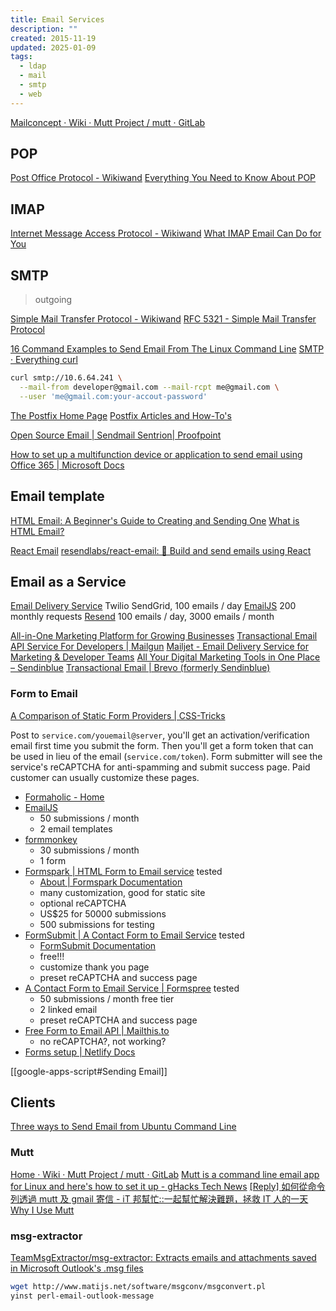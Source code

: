 ```yaml
---
title: Email Services
description: ""
created: 2015-11-19
updated: 2025-01-09
tags:
  - ldap
  - mail
  - smtp
  - web
---
```


[Mailconcept · Wiki · Mutt Project / mutt · GitLab](https://gitlab.com/muttmua/mutt/wikis/MailConcept)

## POP

[Post Office Protocol - Wikiwand](https://www.wikiwand.com/en/Post_Office_Protocol)
[Everything You Need to Know About POP](https://www.lifewire.com/what-is-pop-post-office-protocol-1171121)

## IMAP

[Internet Message Access Protocol - Wikiwand](https://www.wikiwand.com/en/Internet_Message_Access_Protocol)
[What IMAP Email Can Do for You](https://www.lifewire.com/what-does-imap-do-1166415)

## SMTP

> outgoing

[Simple Mail Transfer Protocol - Wikiwand](http://www.wikiwand.com/en/Simple_Mail_Transfer_Protocol)
[RFC 5321 - Simple Mail Transfer Protocol](https://tools.ietf.org/html/rfc5321)

[16 Command Examples to Send Email From The Linux Command Line](https://blog.edmdesigner.com/send-email-from-linux-command-line/)
[SMTP · Everything curl](https://ec.haxx.se/usingcurl-smtp.html)

```sh
curl smtp://10.6.64.241 \
  --mail-from developer@gmail.com --mail-rcpt me@gmail.com \
  --user 'me@gmail.com:your-accout-password'
```

[The Postfix Home Page](http://www.postfix.org/)
[Postfix Articles and How-To's](http://www.seaglass.com/postfix/articles.html)

[Open Source Email | Sendmail Sentrion| Proofpoint](https://www.proofpoint.com/us/open-source-email-solution)

[How to set up a multifunction device or application to send email using Office 365 | Microsoft Docs](https://docs.microsoft.com/en-us/Exchange/mail-flow-best-practices/how-to-set-up-a-multifunction-device-or-application-to-send-email-using-office-3)

## Email template

[HTML Email: A Beginner's Guide to Creating and Sending One](https://kinsta.com/blog/html-email/)
[What is HTML Email?](https://webdesign.tutsplus.com/articles/what-is-html-email--cms-38843)

[React Email](https://react.email/)
[resendlabs/react-email: 💌 Build and send emails using React](https://github.com/resendlabs/react-email)

## Email as a Service

[Email Delivery Service](https://sendgrid.com/) Twilio SendGrid, 100 emails / day
[EmailJS](https://www.emailjs.com/) 200 monthly requests
[Resend](https://resend.com/) 100 emails / day, 3000 emails / month

[All-in-One Marketing Platform for Growing Businesses](https://mailchimp.com/)
[Transactional Email API Service For Developers | Mailgun](https://www.mailgun.com/)
[Mailjet - Email Delivery Service for Marketing & Developer Teams](https://www.mailjet.com/)
[All Your Digital Marketing Tools in One Place – Sendinblue](https://www.sendinblue.com/)
[Transactional Email | Brevo (formerly Sendinblue)](https://www.brevo.com/products/transactional-email/)

### Form to Email

[A Comparison of Static Form Providers | CSS-Tricks](https://css-tricks.com/a-comparison-of-static-form-providers/)

Post to `service.com/youemail@server`, you'll get an activation/verification email first time you submit the form.
Then you'll get a form token that can be used in lieu of the email (`service.com/token`).
Form submitter will see the service's reCAPTCHA for anti-spamming and submit success page. Paid customer can usually customize these pages.

- [Formaholic - Home](https://formaholic.com/)
- [EmailJS](https://www.emailjs.com/)
  - 50 submissions / month
  - 2 email templates
- [formmonkey](https://www.formmonkey.io/)
  - 30 submissions / month
  - 1 form
- [Formspark | HTML Form to Email service](https://formspark.io/) tested
  - [About | Formspark Documentation](https://documentation.formspark.io/)
  - many customization, good for static site
  - optional reCAPTCHA
  - US\$25 for 50000 submissions
  - 500 submissions for testing
- [FormSubmit | A Contact Form to Email Service](https://formsubmit.co/) tested
  - [FormSubmit Documentation](https://formsubmit.co/documentation)
  - free!!!
  - customize thank you page
  - preset reCAPTCHA and success page
- [A Contact Form to Email Service | Formspree](https://formspree.io/) tested
  - 50 submissions / month free tier
  - 2 linked email
  - preset reCAPTCHA and success page
- [Free Form to Email API | Mailthis.to](https://mailthis.to/)
  - no reCAPTCHA?, not working?
- [Forms setup | Netlify Docs](https://docs.netlify.com/forms/setup/#html-forms)

[[google-apps-script#Sending Email]]

## Clients

[Three ways to Send Email from Ubuntu Command Line](https://vitux.com/three-ways-to-send-email-from-ubuntu-command-line/)

### Mutt

[Home · Wiki · Mutt Project / mutt · GitLab](https://gitlab.com/muttmua/mutt/wikis/home)
[Mutt is a command line email app for Linux and here's how to set it up - gHacks Tech News](https://www.ghacks.net/2019/11/23/mutt-is-a-command-line-email-app-for-linux-and-heres-how-to-set-it-up/)
[[Reply] 如何從命令列透過 mutt 及 gmail 寄信 - iT 邦幫忙::一起幫忙解決難題，拯救 IT 人的一天](https://ithelp.ithome.com.tw/articles/10054431)
[Why I Use Mutt](https://www.marksanborn.net/software/why-i-use-mutt/)

### msg-extractor

[TeamMsgExtractor/msg-extractor: Extracts emails and attachments saved in Microsoft Outlook's .msg files](https://github.com/TeamMsgExtractor/msg-extractor)

```sh
wget http://www.matijs.net/software/msgconv/msgconvert.pl
yinst perl-email-outlook-message
```
